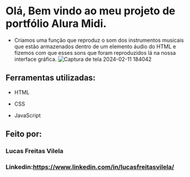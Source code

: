 # Olá, Bem vindo ao meu projeto de portfólio Alura Midi.
* Criamos uma função que reproduz o som dos instrumentos musicais que estão armazenados dentro de um elemento áudio do HTML e fizemos com que esses sons que foram reproduzidos lá na nossa interface gráfica.
![Captura de tela 2024-02-11 184042](https://github.com/lucasvilela91/AluraMidi/assets/152106763/4811dd63-a1e4-4ae1-a851-954441b805ed)

## Ferramentas utilizadas:

* HTML

* CSS

* JavaScript

## Feito por:

### Lucas Freitas Vilela

### Linkedin:https://www.linkedin.com/in/lucasfreitasvilela/
